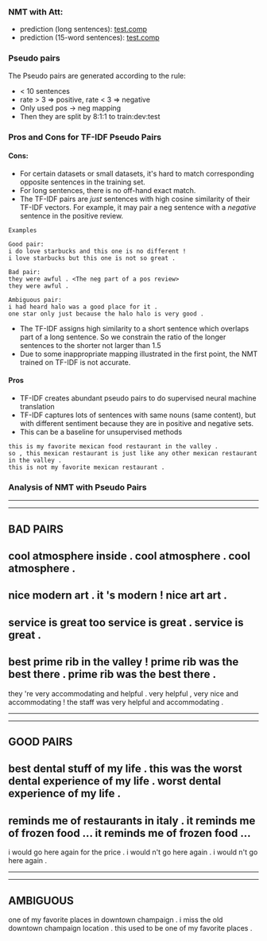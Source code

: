 ### NMT with Att:
* prediction (long sentences): [test.comp](long_sent/test.comp)
* prediction (15-word sentences): [test.comp](15words_sent/test.comp)

### Pseudo pairs
The Pseudo pairs are generated according to the rule:
* < 10 sentences
* rate > 3 => positive, rate < 3 => negative
* Only used pos -> neg mapping
* Then they are split by 8:1:1 to train:dev:test

### Pros and Cons for TF-IDF Pseudo Pairs
#### Cons:
 * For certain datasets or small datasets, it's hard to match corresponding opposite sentences in the training set.
 * For long sentences, there is no off-hand exact match.
 * The TF-IDF pairs are _just_ sentences with high cosine similarity of their TF-IDF vectors. For example, it may pair a neg sentence with a _negative_ sentence in the positive review. 
```
Examples

Good pair: 
i do love starbucks and this one is no different !
i love starbucks but this one is not so great .

Bad pair:
they were awful . <The neg part of a pos review>
they were awful .

Ambiguous pair:
i had heard halo was a good place for it .
one star only just because the halo halo is very good .
```
 * The TF-IDF assigns high similarity to a short sentence which overlaps part of a long sentence. So we constrain the ratio of the longer sentences to the shorter not larger than 1.5
 * Due to some inappropriate mapping illustrated in the first point, the NMT trained on TF-IDF is not accurate.

#### Pros
 * TF-IDF creates abundant pseudo pairs to do supervised neural machine translation
 * TF-IDF captures lots of sentences with same nouns (same content), but with different sentiment because they are in positive and negative sets.
 * This can be a baseline for unsupervised methods

 ```
this is my favorite mexican food restaurant in the valley .
so , this mexican restaurant is just like any other mexican restaurant in the valley .
this is not my favorite mexican restaurant .
 ```

### Analysis of NMT with Pseudo Pairs
----------------------------------------------
----------------------------------------------
BAD PAIRS
----------------------------------------------
cool atmosphere inside .
cool atmosphere .
cool atmosphere .
----------------------------------------------
nice modern art .
it 's modern !
nice art art .
----------------------------------------------
service is great too
service is great .
service is great .
----------------------------------------------
best prime rib in the valley !
prime rib was the best there .
prime rib was the best there .
----------------------------------------------
they 're very accommodating and helpful .
very helpful , very nice and accommodating !
the staff was very helpful and accommodating .





----------------------------------------------
----------------------------------------------
GOOD PAIRS
----------------------------------------------
best dental stuff of my life .
this was the worst dental experience of my life .
worst dental experience of my life .
----------------------------------------------
reminds me of restaurants in italy .
it reminds me of frozen food ...
it reminds me of frozen food ...
----------------------------------------------
i would go here again for the price .
i would n't go here again .
i would n't go here again .

----------------------------------------------
----------------------------------------------
AMBIGUOUS
----------------------------------------------
one of my favorite places in downtown champaign .
i miss the old downtown champaign location .
this used to be one of my favorite places .
